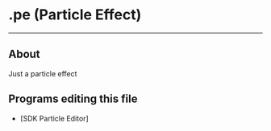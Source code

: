 # .pe (Particle Effect)

___

## About

Just a particle effect

## Programs editing this file

- [SDK Particle Editor]